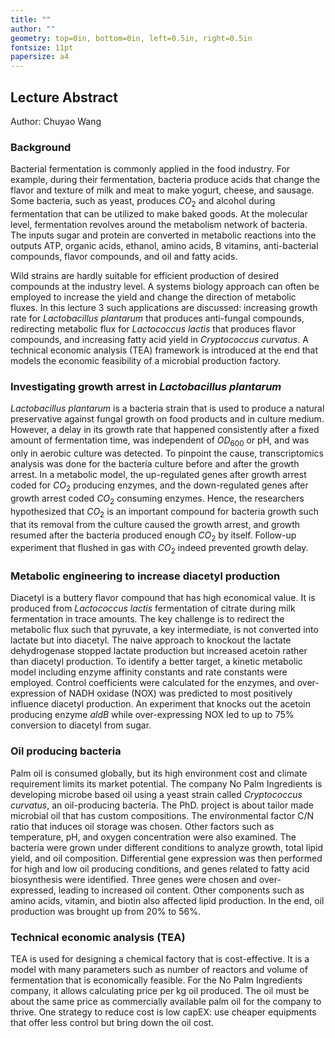 ```yaml
---
title: ""
author: ""
geometry: top=0in, bottom=0in, left=0.5in, right=0.5in
fontsize: 11pt
papersize: a4
---
```

## Lecture Abstract

Author: Chuyao Wang

### Background

Bacterial fermentation is commonly applied in the food industry. For example, during their fermentation, bacteria produce acids that change the flavor and texture of milk and meat to make yogurt, cheese, and sausage. Some bacteria, such as yeast, produces $CO_{2}$ and alcohol during fermentation that can be utilized to make baked goods. At the molecular level, fermentation revolves around the metabolism network of bacteria. The inputs sugar and protein are converted in metabolic reactions into the outputs ATP, organic acids, ethanol, amino acids, B vitamins, anti-bacterial compounds, flavor compounds, and oil and fatty acids.

Wild strains are hardly suitable for efficient production of desired compounds at the industry level. A systems biology approach can often be employed to increase the yield and change the direction of metabolic fluxes. In this lecture 3 such applications are discussed: increasing growth rate for _Lactobacillus plantarum_ that produces anti-fungal compounds, redirecting metabolic flux for _Lactococcus lactis_ that produces flavor compounds, and increasing fatty acid yield in _Cryptococcus curvatus_. A technical economic analysis (TEA) framework is introduced at the end that models the economic feasibility of a microbial production factory.

### Investigating growth arrest in _Lactobacillus plantarum_

_Lactobacillus plantarum_ is a bacteria strain that is used to produce a natural preservative against fungal growth on food products and in culture medium. However, a delay in its growth rate that happened consistently after a fixed amount of fermentation time, was independent of $OD_{600}$ or pH, and was only in aerobic culture was detected. To pinpoint the cause, transcriptomics analysis was done for the bacteria culture before and after the growth arrest. In a metabolic model, the up-regulated genes after growth arrest coded for $CO_{2}$ producing enzymes, and the down-regulated genes after growth arrest coded $CO_{2}$ consuming enzymes. Hence, the researchers hypothesized that $CO_{2}$ is an important compound for bacteria growth such that its removal from the culture caused the growth arrest, and growth resumed after the bacteria produced enough $CO_{2}$ by itself. Follow-up experiment that flushed in gas with $CO_{2}$ indeed prevented growth delay.

### Metabolic engineering to increase diacetyl production

Diacetyl is a buttery flavor compound that has high economical value. It is produced from _Lactococcus lactis_ fermentation of citrate during milk fermentation in trace amounts. The key challenge is to redirect the metabolic flux such that pyruvate, a key intermediate, is not converted into lactate but into diacetyl. The naive approach to knockout the lactate dehydrogenase stopped lactate production but increased acetoin rather than diacetyl production. To identify a better target, a kinetic metabolic model including enzyme affinity constants and rate constants were employed. Control coefficients were calculated for the enzymes, and over-expression of NADH oxidase (NOX) was predicted to most positively influence diacetyl production. An experiment that knocks out the acetoin producing enzyme _aldB_ while over-expressing NOX led to up to 75% conversion to diacetyl from sugar.

### Oil producing bacteria

Palm oil is consumed globally, but its high environment cost and climate requirement limits its market potential. The company No Palm Ingredients is developing microbe based oil using a yeast strain called _Cryptococcus curvatus_, an oil-producing bacteria. The PhD. project is about tailor made microbial oil that has custom compositions. The environmental factor C/N ratio that induces oil storage was chosen. Other factors such as temperature, pH, and oxygen concentration were also examined. The bacteria were grown under different conditions to analyze growth, total lipid yield, and oil composition. Differential gene expression was then performed for high and low oil producing conditions, and genes related to fatty acid biosynthesis were identified. Three genes were chosen and over-expressed, leading to increased oil content. Other components such as amino acids, vitamin, and biotin also affected lipid production. In the end, oil production was brought up from 20% to 56%.

### Technical economic analysis (TEA) 

TEA is used for designing a chemical factory that is cost-effective. It is a model with many parameters such as number of reactors and volume of fermentation that is economically feasible. For the No Palm Ingredients company, it allows calculating price per kg oil produced. The oil must be about the same price as commercially available palm oil for the company to thrive. One strategy to reduce cost is low capEX: use cheaper equipments that offer less control but bring down the oil cost.